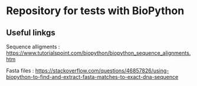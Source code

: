 # Repository for tests with BioPython


## Useful linkgs 

Sequence alligments : https://www.tutorialspoint.com/biopython/biopython_sequence_alignments.htm

Fasta files : https://stackoverflow.com/questions/46857826/using-biopython-to-find-and-extract-fasta-matches-to-exact-dna-sequence
